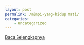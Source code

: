 ```yaml
---
layout: post
permalink: /mimpi-yang-hidup-mati/
categories:
    - Uncategorized
---
```


[Baca Selengkapnya](/03)